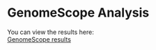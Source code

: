 # GenomeScope Analysis

You can view the results here:  
[GenomeScope results](http://genomescope.org/genomescope2.0/analysis.php?code=I6HsnoDcmjmvq6G1UL0u)
